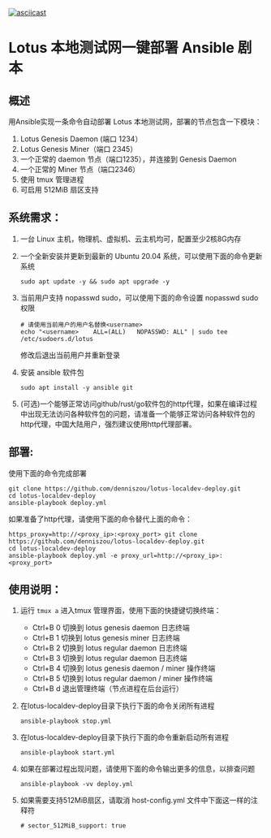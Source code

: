 [![asciicast](https://asciinema.org/a/438107.svg)](https://asciinema.org/a/438107)

# Lotus 本地测试网一键部署 Ansible 剧本
## 概述
用Ansible实现一条命令自动部署 Lotus 本地测试网，部署的节点包含一下模块：
1. Lotus Genesis Daemon (端口 1234）
2. Lotus Genesis Miner（端口 2345）
3. 一个正常的 daemon 节点（端口1235），并连接到 Genesis Daemon
4. 一个正常的 Miner 节点（端口2346）
5. 使用 tmux 管理进程
6. 可启用 512MiB 扇区支持


## 系统需求：
1. 一台 Linux 主机，物理机、虚拟机、云主机均可，配置至少2核8G内存
2. 一个全新安装并更新到最新的 Ubuntu 20.04 系统，可以使用下面的命令更新系统
    ```
    sudo apt update -y && sudo apt upgrade -y
    ```

3. 当前用户支持 nopasswd sudo，可以使用下面的命令设置 nopasswd sudo 权限
    ```
    # 请使用当前用户的用户名替换<username>
    echo "<username> 	ALL=(ALL)	NOPASSWD: ALL" | sudo tee /etc/sudoers.d/lotus
    ```
    修改后退出当前用户并重新登录
4. 安装 ansible 软件包
    ```
    sudo apt install -y ansible git
    ```
5. (可选)一个能够正常访问github/rust/go软件包的http代理，如果在编译过程中出现无法访问各种软件包的问题，请准备一个能够正常访问各种软件包的http代理，中国大陆用户，强烈建议使用http代理部署。


## 部署:
使用下面的命令完成部署

```
git clone https://github.com/denniszou/lotus-localdev-deploy.git
cd lotus-localdev-deploy
ansible-playbook deploy.yml
```
如果准备了http代理，请使用下面的命令替代上面的命令：
```
https_proxy=http://<proxy_ip>:<proxy_port> git clone https://github.com/denniszou/lotus-localdev-deploy.git
cd lotus-localdev-deploy
ansible-playbook deploy.yml -e proxy_url=http://<proxy_ip>:<proxy_port>
```

## 使用说明：
1. 运行 ```tmux a``` 进入tmux 管理界面，使用下面的快捷键切换终端：

    * Ctrl+B 0 切换到 lotus genesis daemon 日志终端
    * Ctrl+B 1 切换到 lotus genesis miner 日志终端
    * Ctrl+B 2 切换到 lotus regular daemon 日志终端
    * Ctrl+B 3 切换到 lotus regular daemon 日志终端
    * Ctrl+B 4 切换到 lotus genesis daemon / miner 操作终端
    * Ctrl+B 5 切换到 lotus regular daemon / miner 操作终端
    * Ctrl+B d 退出管理终端（节点进程在后台运行）

2. 在lotus-localdev-deploy目录下执行下面的命令关闭所有进程
   ```
   ansible-playbook stop.yml
   ``` 

3. 在lotus-localdev-deploy目录下执行下面的命令重新启动所有进程
   ```
   ansible-playbook start.yml
   ``` 

4. 如果在部署过程出现问题，请使用下面的命令输出更多的信息，以排查问题
   ```
   ansible-playbook -vv deploy.yml
   ```

5. 如果需要支持512MiB扇区，请取消 host-config.yml 文件中下面这一样的注释符
    ```
    # sector_512MiB_support: true
    ```
